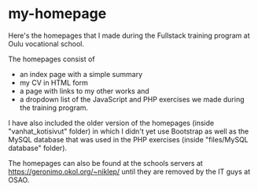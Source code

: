 # my-homepage
Here's the homepages that I made during the Fullstack training program at Oulu vocational school.

The homepages consist of 
- an index page with a simple summary
- my CV in HTML form
- a page with links to my other works and 
- a dropdown list of the JavaScript and PHP exercises we made during the training program.

I have also included the older version of the homepages (inside "vanhat_kotisivut" folder) in which I didn't yet use Bootstrap as well as the MySQL database that was used in the PHP exercises (inside "files/MySQL database" folder).

The homepages can also be found at the schools servers at https://geronimo.okol.org/~niklep/ until they are removed by the IT guys at OSAO.
